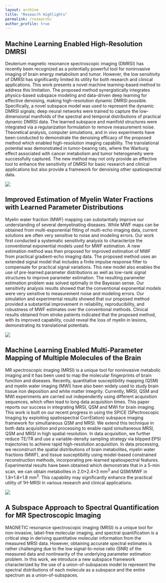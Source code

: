 ```yaml
---
layout: archive
title: "Reseacrh Highlights"
permalink: /research/
author_profile: true
---
```


## Machine Learning Enabled High-Resolution DMRSI

Deuterium magnetic resonance spectroscopic imaging (DMRSI) has recently been recognized as a potentially powerful tool for noninvasive imaging of brain energy metabolism and tumor. However, the low sensitivity of DMRSI has significantly limited its utility for both research and clinical applications. This work presents a novel machine learning-based method to address this limitation. The proposed method synergistically integrates physics-based subspace modeling and data-driven deep learning for effective denoising, making high-resolution dynamic DMRSI possible. Specifically, a novel subspace model was used to represent the dynamic DMRSI signals; deep neural networks were trained to capture the low-dimensional manifolds of the spectral and temporal distributions of practical dynamic DMRSI data. The learned subspace and manifold structures were integrated via a regularization formulation to remove measurement noise. Theoretical analysis, computer simulations, and in vivo experiments have been conducted to demonstrate the denoising efficacy of the proposed method which enabled high-resolution imaging capability. The translational potential was demonstrated in tumor-bearing rats, where the Warburg effect associated with cancer metabolism and tumor heterogeneity were successfully captured. The new method may not only provide an effective tool to enhance the sensitivity of DMRSI for basic research and clinical applications but also provide a framework for denoising other spatiospectral data.

![](DMRSI.bmp)

## Improved Estimation of Myelin Water Fractions with Learned Parameter Distributions

Myelin water fraction (MWF) mapping can substantially improve our understanding of several demyelinating diseases. While MWF maps can be obtained from multi-exponential fitting of multi-echo imaging data, current solutions are often very sensitive to noise and modeling errors. Our work first conducted a systematic sensitivity analysis to characterize the conventional exponential models used for MWF estimation. A new estimation method was then proposed for improved estimation of MWF from practical gradient-echo imaging data. The proposed method uses an extended signal model that includes a finite impulse response filter to compensate for practical signal variations. This new model also enables the use of pre-learned parameter distributions as well as low-rank signal structures to improve parameter estimation. The resulting parameter estimation problem was solved optimally in the Bayesian sense. Our sensitivity analysis results showed that the conventional exponential models were very sensitive to measurement noise and modeling errors. Our simulation and experimental results showed that our proposed method provided a substantial improvement in reliability, reproducibility, and robustness of MWF estimates over the conventional methods.  Clinical results obtained from stroke patients indicated that the proposed method, with its improved capability,  could reveal the loss of myelin in lesions, demonstrating its translational potentials.

![](MWF.bmp)

## Machine Learning Enabled Multi-Parameter Mapping of Multiple Molecules of the Brain

MR spectroscopic imaging (MRSI) is a unique tool for noninvasive metabolic imaging and it has been used to map the molecular fingerprints of brain function and diseases. Recently, quantitative susceptibility mapping (QSM) and myelin water imaging (MWI) have also been widely used to study brain tissue iron deposition and white matter integrity. Currently, MRSI, QSM and MWI experiments are carried out independently using different acquisition sequences, which often lead to long data acquisition times. This paper reports our success in integrating MRSI, QSM and MWI for brain imaging. This work is built on our recent progress in using the SPICE (SPectroscopic Imaging by exploiting spatiospectral CorrElation) subspace imaging framework for simultaneous QSM and MRSI. We extend this technique in both data acquisition and processing to enable rapid simultaneous MRSI, QSM and MRSI in high spatial resolution. In data acquisition, we further reduce TE/TR and use a variable-density sampling strategy via blipped EPSI trajectories to achieve rapid high-resolution acquisition. In data processing, we reconstruct the spatial distributions of brain metabolites, myelin water fractions (MWF), and tissue susceptibility using model-based constrained reconstruction methods, incorporating pre-learned spatiospectral features. Experimental results have been obtained which demonstrate that in a 5-min scan, we can obtain metabolites in 2.0×2.4×3 mm<sup>3</sup> and QSM/MWF in 1.8×1.8×1.8 mm<sup>3</sup>. This capability may significantly enhance the practical utility of 1H-MRSI in various research and clinical applications.

![](4MSPICE.bmp)

## A Subspace Approach to Spectral Quantification for MR Spectroscopic Imaging

MAGNETIC resonance spectroscopic imaging (MRSI) is a unique tool for non-invasive, label-free molecular
imaging, and spectral quantification is a critical step in deriving quantitative molecular information from the measured MRSI data. However, obtaining accurate spectral estimates is rather challenging due to the low signal-to-noise ratio (SNR) of the measured data and nonlinearity of the underlying parameter estimation problem. In this work, we introduce a new subspace framework characterized by the
use of a union-of-subspaces model to represent the spectral distributions of each molecule as a subspace and the entire spectrum as a union-of-subspaces.